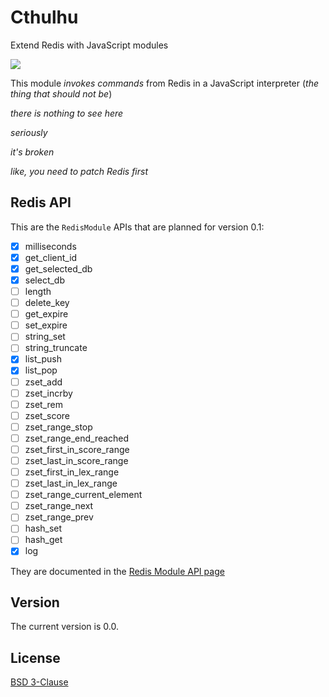 # Cthulhu
Extend Redis with JavaScript modules

![](https://c1.staticflickr.com/9/8758/18161295638_6fc93ec641_b.jpg)

This module *invokes commands* from Redis in a JavaScript interpreter (*the thing that should not be*)

*there is nothing to see here*

*seriously*

*it's broken*



*like, you need to patch Redis first*

## Redis API

This are the `RedisModule` APIs that are planned for version 0.1:

 * [x] milliseconds
 * [x] get_client_id
 * [x] get_selected_db
 * [x] select_db
 * [ ] length
 * [ ] delete_key
 * [ ] get_expire
 * [ ] set_expire
 * [ ] string_set
 * [ ] string_truncate
 * [x] list_push
 * [x] list_pop
 * [ ] zset_add
 * [ ] zset_incrby
 * [ ] zset_rem
 * [ ] zset_score
 * [ ] zset_range_stop
 * [ ] zset_range_end_reached
 * [ ] zset_first_in_score_range
 * [ ] zset_last_in_score_range
 * [ ] zset_first_in_lex_range
 * [ ] zset_last_in_lex_range
 * [ ] zset_range_current_element
 * [ ] zset_range_next
 * [ ] zset_range_prev
 * [ ] hash_set
 * [ ] hash_get
 * [x] log

 They are documented in the [Redis Module API page](https://github.com/antirez/redis/blob/unstable/src/modules/API.md)

 ## Version

 The current version is 0.0.

 ## License

 [BSD 3-Clause](https://github.com/sklivvz/cthulhu/blob/master/LICENSE)